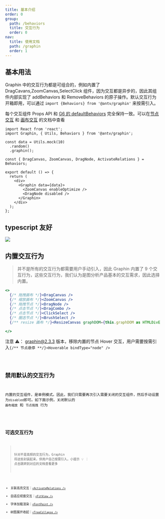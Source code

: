 ```yaml
---
title: 基本介绍
order: 0
group:
  path: /behaviors
  title: 交互行为
  order: 0
nav:
  title: 使用文档
  path: /graphin
  order: 1
---
```


## 基本用法

Graphin 中的交互行为都是可组合的，例如内置了 DragCavans,ZoomCanvas,SelectClick 组件，因为交互都是异步的，因此其组件内部实现了 addBehaviors 和 RemoveBehaviors 的原子操作。默认交互行为开箱即用，可以通过 `import {Behaviors} from '@antv/graphin'` 来按需引入。

每个交互组件 Props API 和 [G6 的 defaultBehaviors](https://g6.antv.vision/zh/docs/manual/middle/states/defaultBehavior) 完全保持一致。可以在[节点交互](/graphin/behaviors/node) 和 [画布交互](/graphin/behaviors/canvas) 的文档中查看

```tsx | pure
import React from 'react';
import Graphin, { Utils, Behaviors } from '@antv/graphin';

const data = Utils.mock(10)
  .random()
  .graphin();

const { DragCanvas, ZoomCanvas, DragNode, ActivateRelations } = Behaviors;

export default () => {
  return (
    <div>
      <Graphin data={data}>
        <ZoomCanvas enableOptimize />
        <DragNode disabled />
      </Graphin>
    </div>
  );
};
```

## typescript 友好

![](https://gw.alipayobjects.com/mdn/rms_402c1a/afts/img/A*xpoaRpOGme4AAAAAAAAAAAAAARQnAQ)

## 内置交互行为

> 并不是所有的交互行为都需要用户手动引入，因此 Graphin 内置了 9 个交互行为，这些交互行为，我们认为是图分析产品基本的交互需求，因此选择内置。

```jsx | pure
<>
  {/* 拖拽画布 */}<DragCanvas />
  {/* 缩放画布 */}<ZoomCanvas />
  {/* 拖拽节点 */}<DragNode />
  {/* 点击节点 */}<DragCombo />
  {/* 点击节点 */}<ClickSelect />
  {/* 圈选节点 */}<BrushSelect />
  {/** resize 画布 */}<ResizeCanvas graphDOM={this.graphDOM as HTMLDivElement} />

</>
```

注意 ⚠️： graphin@2.3.3 版本，移除内置的节点 Hover 交互，用户需要按需引入`{/** 节点悬停 **/}<Hoverable bindType="node" />`

<code src='./demos/index.tsx'>

## 禁用默认的交互行为

内置的交互组件，是单例模式。因此，我们只需要再次引入需要关闭的交互组件，然后手动设置为`disabled`即可。如下面示例，关闭默认的 `画布缩放` 和 `节点拖拽` 行为

<code src='./demos/disabled.tsx'>

## 可选交互行为

> 针对不是高频的交互行为，Graphin 将这些封装起来，供用户自己按需引入。小提示 💡 ： 点击跳转到对应的文档查看更多

- 关联高亮交互：[`<ActivateRelations />`](/graphin/behaviors/node#activaterelations)
- 自适应视窗交互：[`<FitView />`](/graphin/behaviors/canvas#fitview)
- 字体加载渲染：[`<FontPaint />`](/graphin/behaviors/node#fontpaint)
- 树图展开收起：[`<TreeCollapse />`](/graphin/behaviors/node#treecollapse)

